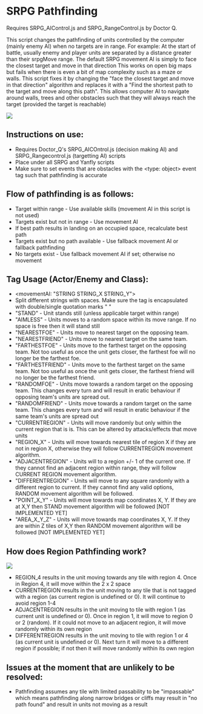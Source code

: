 # SRPG Pathfinding
Requires SRPG_AIControl.js and SRPG_RangeControl.js by Doctor Q.

This script changes the pathfinding of units controlled by the computer (mainly enemy AI) when no targets are in range. For example: At the start of battle, usually enemy and player units are separated by a distance greater than their srpgMove range. The default SRPG movement AI is simply to face the closest target and move in that direction
This works on open big maps but fails when there is even a bit of map complexity such as a maze or walls. This script fixes it by changing the "face the closest target and move in that direction" algorithm and replaces it with a "Find the shortest path to the target and move along this path". This allows computer AI to navigate around walls, trees and other obstacles such that they will always reach the target (provided the target is reachable) 

![](https://github.com/boomyville/RMMV/blob/master/SRPG%20Pathfinding/Pathfinding_example.gif)

## Instructions on use:
 * Requires Doctor_Q's SRPG_AICOntrol.js (decision making AI) and SRPG_Rangecontrol.js (targetting AI) scripts 
 * Place under all SRPG and Yanfly scripts 
 * Make sure to set events that are obstacles with the <type: object> event tag such that pathfinding is accurate
 
## Flow of pathfinding is as follows:
 * Target within range - Use available skills (movement AI in this script is not used)
 * Targets exist but not in range - Use movement AI 
 * If best path results in landing on an occupied space, recalculate best path
 * Targets exist but no path available - Use fallback movement AI or fallback pathfinding 
 * No targets exist - Use fallback movement AI if set; otherwise no movement
 
## Tag Usage (Actor/Enemy and Class):
 * <movementAI: "STRING STRING_X STRING_Y"> 
 * Split different strings with spaces. Make sure the tag is encapsulated with double/single quotation marks " "
 * "STAND" - Unit stands still (unless applicable target within range)
 * "AIMLESS" - Units moves to a random space within its move range. If no space is free then it will stand still
 * "NEARESTFOE" - Units move to nearest target on the opposing team.
 * "NEARESTFRIEND" - Units move to nearest target on the same team.
 * "FARTHESTFOE" - Units move to the farthest target on the opposing team. Not too useful as once the unit gets closer, the farthest foe will no longer be the farthest foe.
 * "FARTHESTFRIEND" - Units move to the farthest  target on the same team. Not too useful as once the unit gets closer, the farthest friend will no longer be the farthest friend.
 * "RANDOMFOE" - Units move towards a random target on the opposing team. This changes every turn and will result in eratic behaviour if opposing team's units are spread out.
 * "RANDOMFRIEND" - Units move  towards a random target on the same team. This changes every turn and will result in eratic behaviour if the same team's units are spread out 
 * "CURRENTREGION" - Units will move randomly but only within the current region that is is. This can be altered by attacks/effects that move units 
 * "REGION_X" - Units will move towards nearest tile of region X if they are not in region X, otherwise they will follow CURRENTREGION movement algorithm.
 * "ADJACENTREGION" - Units will to a region +/- 1 of the current one. If they cannot find an adjacent region within range, they will follow CURRENT REGION movement algorithm. 
 * "DIFFERENTREGION" - Units will move to any square randomly with a different region to current. If they cannot find any valid options, RANDOM movement algorithm will be followed. 
 * "POINT_X_Y" - Units will move towards map coordinates X, Y. If they are at X,Y then STAND movement algorithm will be followed  [NOT IMPLEMENTED YET]
 * "AREA_X_Y_Z" - Units will move towards map coordinates X, Y. If they are within Z tiles of X,Y then RANDOM movement algorithm will be followed [NOT IMPLEMENTED YET]

## How does Region Pathfinding work?

![](https://github.com/boomyville/RMMV/blob/master/SRPG%20Pathfinding/Pathfinding_regions.png)

* REGION_4 results in the unit moving towards any tile with region 4. Once in Region 4, it will move within the 2 x 2 space 
* CURRENTREGION results in the unit moving to any tile that is not tagged with a region (as current region is undefined or 0). It will continue to avoid region 1-4
* ADJACENTREGION results in the unit moving to tile with region 1 (as current unit is undefined or 0). Once in region 1, it will move to region 0 or 2 (random). If it could not move to an adjacent region, it will move randomly within its own region
* DIFFERENTREGION results in the unit moving to tile with region 1 or 4 (as current unit is undefined or 0). Next turn it will move to a different region if possible; if not then it will move randomly within its own region

## Issues at the moment that are unlikely to be resolved:
- Pathfinding assumes any tile with limited passability to be "impassable" which means pathfinding along narrow bridges or cliffs may result in "no path found" and result in units not moving as a result

